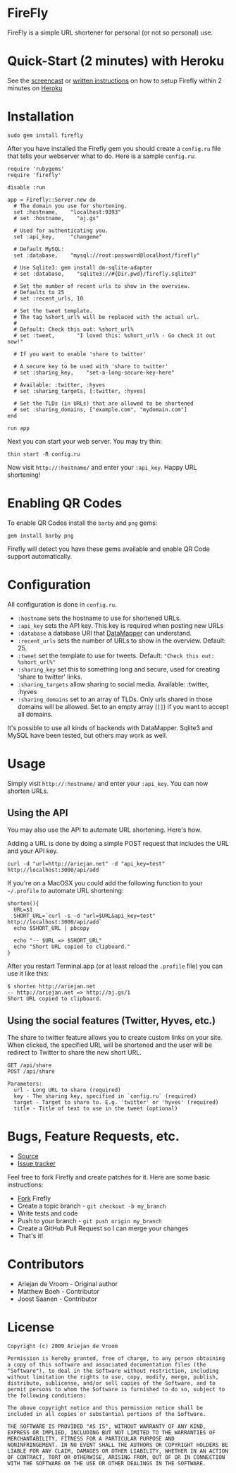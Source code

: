 # FireFly

FireFly is a simple URL shortener for personal (or not so personal) use.

# Quick-Start (2 minutes) with Heroku

See the [screencast][1] or [written instructions][2] on how to setup Firefly within 2 minutes on [Heroku][3]

# Installation

    sudo gem install firefly

After you have installed the Firefly gem you should create a `config.ru` file that tells your webserver what to do. Here is a sample `config.ru`:

    require 'rubygems'
    require 'firefly'

    disable :run

    app = Firefly::Server.new do
      # The domain you use for shortening.
      set :hostname,    "localhost:9393"
      # set :hostname,    "aj.gs"

      # Used for authenticating you.
      set :api_key,     "changeme"

      # Default MySQL:
      set :database,    "mysql://root:password@localhost/firefly"

      # Use Sqlite3: gem install dm-sqlite-adapter
      # set :database,    "sqlite3://#{Dir.pwd}/firefly.sqlite3"

      # Set the number of recent urls to show in the overview.
      # Defaults to 25
      # set :recent_urls, 10

      # Set the tweet template.
      # The tag %short_url% will be replaced with the actual url.
      #
      # Default: Check this out: %short_url%
      # set :tweet,       "I loved this: %short_url% - Go check it out now!"

      # If you want to enable 'share to twitter'

      # A secure key to be used with 'share to twitter'
      # set :sharing_key,    "set-a-long-secure-key-here"

      # Available: :twitter, :hyves
      # set :sharing_targets, [:twitter, :hyves]

      # Set the TLDs (in URLs) that are allowed to be shortened
      # set :sharing_domains, ["example.com", "mydomain.com"]
    end

    run app

Next you can start your web server. You may try thin:

    thin start -R config.ru

Now visit `http://:hostname/` and enter your `:api_key`. Happy URL shortening!

# Enabling QR Codes

To enable QR Codes install the `barby` and `png` gems:

    gem install barby png

Firefly will detect you have these gems available and enable QR Code support automatically.

# Configuration

All configuration is done in `config.ru`. 

 * `:hostname` sets the hostname to use for shortened URLs. 
 * `:api_key` sets the API key. This key is required when posting new URLs
 * `:database` a database URI that [DataMapper][4] can understand.
 * `:recent_urls` sets the number of URLs to show in the overview. Default: 25.
 * `:tweet` set the template to use for tweets. Default: `"Check this out: %short_url%"`
 * `:sharing_key` set this to something long and secure, used for
   creating 'share to twitter' links.
 * `:sharing_targets` allow sharing to social media. Available: :twitter, :hyves
 * `:sharing_domains` set to an array of TLDs. Only urls shared in those
   domains will be allowed. Set to an empty array (`[]`) if you want to
accept all domains.

It's possible to use all kinds of backends with DataMapper. Sqlite3 and MySQL have been tested, but others may work as well. 

# Usage

Simply visit `http://:hostname/` and enter your `:api_key`. You can now shorten URLs.

## Using the API

You may also use the API to automate URL shortening. Here's how.

Adding a URL is done by doing a simple POST request that includes the URL and your API key. 

    curl -d "url=http://ariejan.net" -d "api_key=test" http://localhost:3000/api/add

If you're on a MacOSX you could add the following function to your  `~/.profile` to automate URL shortening:

    shorten(){
      URL=$1
      SHORT_URL=`curl -s -d "url=$URL&api_key=test" http://localhost:3000/api/add`
      echo $SHORT_URL | pbcopy

      echo "-- $URL => $SHORT_URL"
      echo "Short URL copied to clipboard."
    }

After you restart Terminal.app (or at least reload the `.profile` file) you can use it like this:

    $ shorten http://ariejan.net
    -- http://ariejan.net => http://aj.gs/1
    Short URL copied to clipboard.

## Using the social features (Twitter, Hyves, etc.)

The share to twitter feature allows you to create custom links on your
site. When clicked, the specified URL will be shortened and the user
will be redirect to Twitter to share the new short URL.

    GET /api/share
    POST /api/share

    Parameters:
      url - Long URL to share (required)
      key - The sharing key, specified in `config.ru` (required)
      target - Target to share to. E.g. 'twitter' or 'hyves' (required)
      title - Title of text to use in the tweet (optional)

# Bugs, Feature Requests, etc. 

 * [Source][5]
 * [Issue tracker][6]

Feel free to fork Firefly and create patches for it. Here are some basic instructions:

 * [Fork][7] Firefly 
 * Create a topic branch - `git checkout -b my_branch`
 * Write tests and code
 * Push to your branch - `git push origin my_branch`
 * Create a GitHub Pull Request so I can merge your changes
 * That's it!

[1]: http://ariejan.net/2010/07/12/screencast-firefly-url-shortener-in-less-than-25-minutes/
[2]: http://ariejan.net/2010/06/06/setup-your-own-firefly-url-shortener-in-25-minutes/
[3]: http://heroku.com
[4]: http://datamapper.org/
[5]: http://github.com/ariejan/firefly
[6]: http://github.com/ariejan/firefly/issues
[7]: http://help.github.com/forking/
[8]: http://github.com/ariejan/firefly/issues

# Contributors

 * Ariejan de Vroom - Original author
 * Matthew Boeh - Contributor
 * Joost Saanen - Contributor

# License

    Copyright (c) 2009 Ariejan de Vroom

    Permission is hereby granted, free of charge, to any person obtaining
    a copy of this software and associated documentation files (the
    "Software"), to deal in the Software without restriction, including
    without limitation the rights to use, copy, modify, merge, publish,
    distribute, sublicense, and/or sell copies of the Software, and to
    permit persons to whom the Software is furnished to do so, subject to
    the following conditions:

    The above copyright notice and this permission notice shall be
    included in all copies or substantial portions of the Software.

    THE SOFTWARE IS PROVIDED "AS IS", WITHOUT WARRANTY OF ANY KIND,
    EXPRESS OR IMPLIED, INCLUDING BUT NOT LIMITED TO THE WARRANTIES OF
    MERCHANTABILITY, FITNESS FOR A PARTICULAR PURPOSE AND
    NONINFRINGEMENT. IN NO EVENT SHALL THE AUTHORS OR COPYRIGHT HOLDERS BE
    LIABLE FOR ANY CLAIM, DAMAGES OR OTHER LIABILITY, WHETHER IN AN ACTION
    OF CONTRACT, TORT OR OTHERWISE, ARISING FROM, OUT OF OR IN CONNECTION
    WITH THE SOFTWARE OR THE USE OR OTHER DEALINGS IN THE SOFTWARE.

